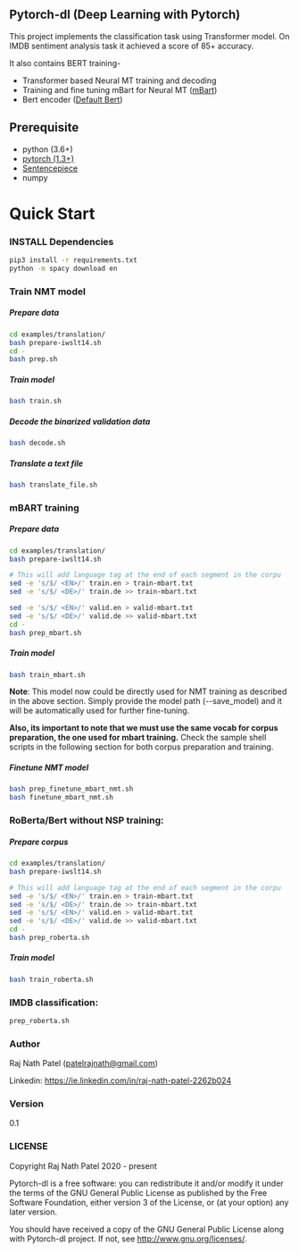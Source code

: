 ## Pytorch-dl (Deep Learning with Pytorch)
This project implements the classification task using Transformer model. On IMDB sentiment analysis task it achieved a score of 85+ accuracy.

It also contains BERT training- 
* Transformer based Neural MT training and decoding
* Training and fine tuning mBart for Neural MT ([mBart](https://arxiv.org/pdf/2001.08210.pdf))
* Bert encoder ([Default Bert](https://arxiv.org/pdf/1810.04805.pdf))

## Prerequisite
- python (3.6+)
- [pytorch (1.3+)](https://pytorch.org/get-started/locally/)
- [Sentencepiece](https://github.com/google/sentencepiece)
- numpy

# Quick Start
### INSTALL Dependencies
```bash
pip3 install -r requirements.txt
python -m spacy download en
```

### Train NMT model

##### Prepare data
```bash
cd examples/translation/
bash prepare-iwslt14.sh
cd -
bash prep.sh
```

##### Train model
```bash
bash train.sh
```
##### Decode the binarized validation data
```bash
bash decode.sh
```

##### Translate a text file
```bash
bash translate_file.sh
```

### mBART training
##### Prepare data
```bash
cd examples/translation/
bash prepare-iwslt14.sh

# This will add language tag at the end of each segment in the corpu
sed -e 's/$/ <EN>/' train.en > train-mbart.txt
sed -e 's/$/ <DE>/' train.de >> train-mbart.txt

sed -e 's/$/ <EN>/' valid.en > valid-mbart.txt
sed -e 's/$/ <DE>/' valid.de >> valid-mbart.txt
cd -
bash prep_mbart.sh
```

##### Train model
```bash
bash train_mbart.sh
```
**Note**: This model now could be directly used for NMT training as 
described in the above section. Simply provide the model path (--save_model) and it will 
be automatically used for further fine-tuning. 

**Also, its important to note that we must use the same vocab for corpus preparation, 
the one used for mbart training.** 
Check the sample shell scripts in the following section for both 
corpus preparation and training. 

##### Finetune NMT model

```bash
bash prep_finetune_mbart_nmt.sh
bash finetune_mbart_nmt.sh
```

### RoBerta/Bert without NSP training:
##### Prepare corpus 
```bash
cd examples/translation/
bash prepare-iwslt14.sh

# This will add language tag at the end of each segment in the corpu
sed -e 's/$/ <EN>/' train.en > train-mbart.txt
sed -e 's/$/ <DE>/' train.de >> train-mbart.txt
sed -e 's/$/ <EN>/' valid.en > valid-mbart.txt
sed -e 's/$/ <DE>/' valid.de >> valid-mbart.txt
cd -
bash prep_roberta.sh
```
##### Train model
```bash
bash train_roberta.sh
```

### IMDB classification:
```bash
prep_roberta.sh

```


### Author
Raj Nath Patel (patelrajnath@gmail.com)

Linkedin: https://ie.linkedin.com/in/raj-nath-patel-2262b024

### Version
0.1

### LICENSE
Copyright Raj Nath Patel 2020 - present

Pytorch-dl is a free software: you can redistribute it and/or modify it under the terms of the GNU General Public 
License as published by the Free Software Foundation, either version 3 of the License, or (at your option) any 
later version.

You should have received a copy of the GNU General Public License along with Pytorch-dl project. 
If not, see http://www.gnu.org/licenses/.
